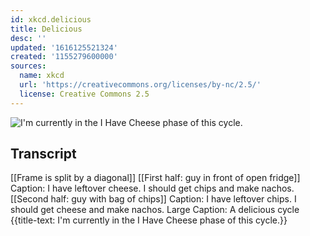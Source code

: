 ```yaml
---
id: xkcd.delicious
title: Delicious
desc: ''
updated: '1616125521324'
created: '1155279600000'
sources:
  name: xkcd
  url: 'https://creativecommons.org/licenses/by-nc/2.5/'
  license: Creative Commons 2.5
---
```

![I'm currently in the I Have Cheese phase of this cycle.](https://imgs.xkcd.com/comics/delicious.png)

## Transcript
[[Frame is split by a diagonal]]
[[First half: guy in front of open fridge]]
Caption: I have leftover cheese. I should get chips and make nachos.
[[Second half: guy with bag of chips]]
Caption: I have leftover chips. I should get cheese and make nachos.
Large Caption: A delicious cycle
{{title-text: I'm currently in the I Have Cheese phase of this cycle.}}
